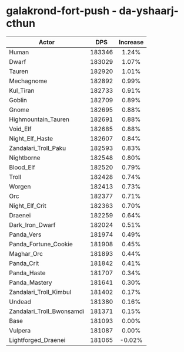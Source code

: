 # galakrond-fort-push - da-yshaarj-cthun
| Actor | DPS | Increase |
|---|:---:|:---:|
|Human|183346|1.24%|
|Dwarf|183029|1.07%|
|Tauren|182920|1.01%|
|Mechagnome|182892|0.99%|
|Kul_Tiran|182733|0.91%|
|Goblin|182709|0.89%|
|Gnome|182695|0.88%|
|Highmountain_Tauren|182691|0.88%|
|Void_Elf|182685|0.88%|
|Night_Elf_Haste|182607|0.84%|
|Zandalari_Troll_Paku|182593|0.83%|
|Nightborne|182548|0.80%|
|Blood_Elf|182520|0.79%|
|Troll|182428|0.74%|
|Worgen|182413|0.73%|
|Orc|182377|0.71%|
|Night_Elf_Crit|182363|0.70%|
|Draenei|182259|0.64%|
|Dark_Iron_Dwarf|182024|0.51%|
|Panda_Vers|181974|0.49%|
|Panda_Fortune_Cookie|181908|0.45%|
|Maghar_Orc|181893|0.44%|
|Panda_Crit|181842|0.41%|
|Panda_Haste|181707|0.34%|
|Panda_Mastery|181641|0.30%|
|Zandalari_Troll_Kimbul|181402|0.17%|
|Undead|181380|0.16%|
|Zandalari_Troll_Bwonsamdi|181371|0.15%|
|Base|181093|0.00%|
|Vulpera|181087|0.00%|
|Lightforged_Draenei|181065|-0.02%|
